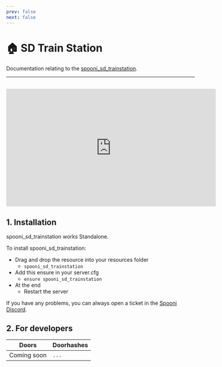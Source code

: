 ```yaml
---
prev: false
next: false
---
```


# 🏠 SD Train Station
Documentation relating to the [spooni_sd_trainstation](https://spooni-mapping.tebex.io/package/6074612).

___
<br>
<iframe width="560" height="315" src="https://www.youtube.com/embed/UU5XO4TC_Qg?si=ZAvcn8Vb4wjiV3Kl" frameborder="0" allow="accelerometer; autoplay; clipboard-write; encrypted-media; gyroscope; picture-in-picture; web-share" allowfullscreen></iframe>

## 1. Installation
spooni_sd_trainstation works Standalone.  

To install spooni_sd_trainstation:
- Drag and drop the resource into your resources folder
  - `spooni_sd_trainstation`
- Add this ensure in your server.cfg
  - `ensure spooni_sd_trainstation`
- At the end
  - Restart the server

If you have any problems, you can always open a ticket in the [Spooni Discord](https://discord.gg/spooni).

## 2. For developers
| Doors                     | Doorhashes
|---------------------------|----------------------------------------------------------------------------------|
| Coming soon               | `...`